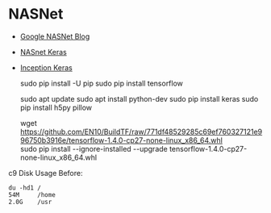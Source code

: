 # NASNet

* [Google NASNet Blog](https://research.googleblog.com/2017/11/automl-for-large-scale-image.html)
* [NASnet Keras](https://github.com/johannesu/NASNet-keras)
* [Inception Keras](https://github.com/EN10/KerasInception)


    sudo pip install -U pip
    sudo pip install tensorflow
    
    sudo apt update 
    sudo apt install python-dev 
    sudo pip install keras
    sudo pip install h5py pillow 

    wget https://github.com/EN10/BuildTF/raw/771df48529285c69ef760327121e996750b3916e/tensorflow-1.4.0-cp27-none-linux_x86_64.whl    
    sudo pip install --ignore-installed --upgrade tensorflow-1.4.0-cp27-none-linux_x86_64.whl
    
c9 Disk Usage Before:

    du -hd1 /
    54M	    /home
    2.0G	/usr